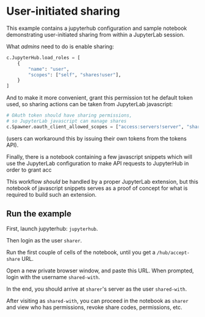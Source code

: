 # User-initiated sharing

This example contains a jupyterhub configuration and sample notebook demonstrating user-initiated sharing from within a JupyterLab session.

What _admins_ need to do is enable sharing:

```python
c.JupyterHub.load_roles = [
    {
        "name": "user",
        "scopes": ["self", "shares!user"],
    }
]
```

And to make it more convenient, grant this permission tot he default token used,
so sharing actions can be taken from JupyterLab javascript:

```python
# OAuth token should have sharing permissions,
# so JupyterLab javascript can manage shares
c.Spawner.oauth_client_allowed_scopes = ["access:servers!server", "shares!server"]
```

(users can workaround this by issuing their own tokens from the tokens API).

Finally, there is a notebook containing a few javascript snippets which will use the JupyterLab configuration to make API requests to JupyterHub in order to grant acc

This workflow _should_ be handled by a proper JupyterLab extension,
but this notebook of javascript snippets serves as a proof of concept for what is required to build such an extension.

## Run the example

First, launch jupyterhub: `jupyterhub`.

Then login as the user `sharer`.

Run the first couple of cells of the notebook, until you get a `/hub/accept-share` URL.

Open a new private browser window, and paste this URL. When prompted, login with the username `shared-with`.

In the end, you should arrive at `sharer`'s server as the user `shared-with`.

After visiting as `shared-with`, you can proceed in the notebook as `sharer` and view who has permissions, revoke share codes, permissions, etc.
